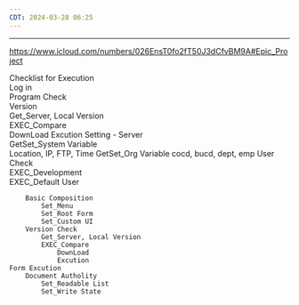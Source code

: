 ```yaml
---
CDT: 2024-03-28 06:25
---
```

---
https://www.icloud.com/numbers/026EnsT0fo2fT50J3dCfvBM9A#Epic_Project

Checklist for Execution					
	Log in				
		Program Check			
			Version		
				Get_Server, Local Version	
				EXEC_Compare	
					DownLoad
					Excution
			Setting - Server		
				GetSet_System Variable	
					Location, IP, FTP, Time
				GetSet_Org Variable	
					cocd, bucd, dept, emp
		User Check			
			EXEC_Development		
			EXEC_Default User		
					
		Basic Composition			
			Set_Menu		
			Set_Root Form		
			Set_Custom UI		
		Version Check			
			Get_Server, Local Version		
			EXEC_Compare		
				DownLoad	
				Excution	
	Form Excution				
		Document Autholity			
			Set_Readable List		
			Set_Write State		

